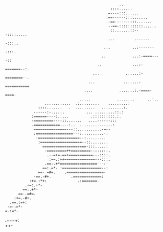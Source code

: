                                                         ..                      
                                                    ::::......                  
                                                  .=----:::......               
                                                  :==------:::.......           
                                                  .-==------::::.......         
                                                   --==-:::::::::::......       
                                                    ::.......::---::::.....     
                                                   ...         .-------:::..    
                                                 ...          ..:--------:::.   
                                                ..            ...:-====----::   
                                              ..              ...:-=======--:.  
                                            ...            ......:-========--.  
                                          ...             .......-===========   
                                        ....            .......:.-====-====-    
                                      .....            ........      ..:..      
                      ............  .:.........    .........:                   
                   ::::.......   .  .........   ..........:.                    
                 ------:-......          ... .........::.:                      
                :======----:.....          .::::::::::.:.                       
                -=========----::.......   ....------:::                         
                -============----:..  .........------:                          
                 ===============---::...........-=--                            
                 :=================---:..........-:                             
                  :===================--:.........                              
                   :===================--::........                             
                     ====================-:::.....:                             
                      -=========++=========--::::::.                            
                       .--=+=-==+===========---::::.                            
                        :==.:++==============---:::.                            
                      .==:.+*=================---:-                             
                     ==:.=*- :==================--:                             
                   ==- =#=.    .=================-                              
                 -==.-#+.         .=============:                               
               :+=.:*+:              .:=======-                                 
             .+=:.+*-                                                           
            ==:.+*-                                                             
          ==-.=#=.                                                              
        :+=.-#+.                                                                
      .==.:=+:                                                                  
     -=-:=*-                                                                    
    =-:=*-                                                                      
  .===+:                                                                        
  ++-                                                                           
                                                                                